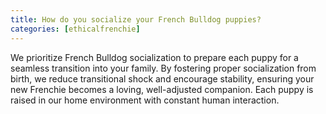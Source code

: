 ```yaml
---
title: How do you socialize your French Bulldog puppies?
categories: [ethicalfrenchie]
---
```


We prioritize French Bulldog socialization to prepare each puppy for a seamless transition into your family. By fostering proper socialization from birth, we reduce transitional shock and encourage stability, ensuring your new Frenchie becomes a loving, well-adjusted companion. Each puppy is raised in our home environment with constant human interaction.
